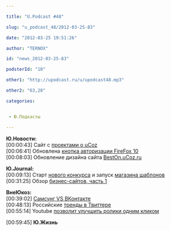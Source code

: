 ```yaml
---

title: "U.Podcast #48"

slug: "u_podcast_48/2012-03-25-83"

date: "2012-03-25 19:51:26"

author: "TERNOX"

id: "news_2012-03-25-83"

podsterId: "10"

other1: "http://upodcast.ru/u/upodcast48.mp3"

other2: "63,28"

categories:


 - Ю.Подкасты

---
```

**Ю.Новости:**  
\[00:00:43\] Сайт с [проектами о uCoz](http://all-projects.ucoz.ru/)  
\[00:06:41\] Обновлена [кнопка авторизации FireFox 10](https://twitter.com/#!/ucoz_ru/status/179534969008439296)  
\[00:08:03\] Обновление дизайна сайта [BestOn.uCoz.ru](http://beston.ucoz.ru/)  
  
**Ю.Journal:**  
\[00:09:13\] Старт [нового конкурса](http://blog.ucoz.ru/blog/templates/2012-03-23-212) и запуск [магазина шаблонов](http://utemplate.pro/)  
\[00:31:25\] Обзор [бизнес-сайтов, часть 1](http://blog.ucoz.ru/blog/obzor_biznes_sajtov_chast_1/2012-03-12-214)  
  
**ВнеЮкоз:**  
\[00:39:02\] [Самсунг VS ВКонтакте](http://roem.ru/2012/03/21/perekopsky44720/)  
\[00:48:13\] Российские [тренды в Твиттере](http://www.digit.ru/internet/20120316/390120264.html)  
\[00:55:14\] Youtube [позволит улучшить ролики одним кликом](http://lenta.ru/news/2012/03/22/oneclick/)  
  
\[00:59:45\] **Ю.Жизнь**